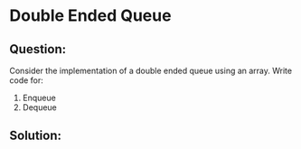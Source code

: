 # Double Ended Queue
## Question:
Consider the implementation of a double ended queue using an array. Write code for:

1. Enqueue
2. Dequeue

## Solution: 